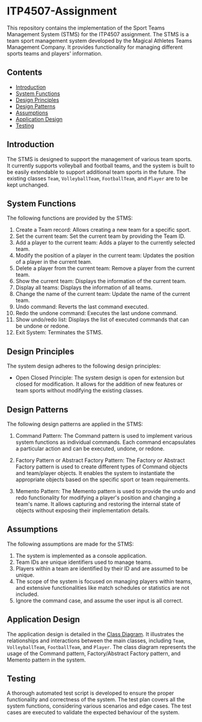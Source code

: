 # ITP4507-Assignment

This repository contains the implementation of the Sport Teams Management System (STMS) for the ITP4507 assignment. The STMS is a team sport management system developed by the Magical Athletes Teams Management Company. It provides functionality for managing different sports teams and players' information.

## Contents

- [Introduction](#introduction)
- [System Functions](#system-functions)
- [Design Principles](#design-principles)
- [Design Patterns](#design-patterns)
- [Assumptions](#assumptions)
- [Application Design](#application-design)
- [Testing](#testing)

## Introduction

The STMS is designed to support the management of various team sports. It currently supports volleyball and football teams, and the system is built to be easily extendable to support additional team sports in the future. The existing classes `Team`, `VolleyballTeam`, `FootballTeam`, and `Player` are to be kept unchanged.

## System Functions

The following functions are provided by the STMS:

1. Create a Team record: Allows creating a new team for a specific sport.
2. Set the current team: Set the current team by providing the Team ID.
3. Add a player to the current team: Adds a player to the currently selected team.
4. Modify the position of a player in the current team: Updates the position of a player in the current team.
5. Delete a player from the current team: Remove a player from the current team.
6. Show the current team: Displays the information of the current team.
7. Display all teams: Displays the information of all teams.
8. Change the name of the current team: Update the name of the current team.
9. Undo command: Reverts the last command executed.
10. Redo the undone command: Executes the last undone command.
11. Show undo/redo list: Displays the list of executed commands that can be undone or redone.
12. Exit System: Terminates the STMS.

## Design Principles

The system design adheres to the following design principles:

- Open Closed Principle: The system design is open for extension but closed for modification. It allows for the addition of new features or team sports without modifying the existing classes.

## Design Patterns

The following design patterns are applied in the STMS:

1. Command Pattern: The Command pattern is used to implement various system functions as individual commands. Each command encapsulates a particular action and can be executed, undone, or redone.

2. Factory Pattern or Abstract Factory Pattern: The Factory or Abstract Factory pattern is used to create different types of Command objects and team/player objects. It enables the system to instantiate the appropriate objects based on the specific sport or team requirements.

3. Memento Pattern: The Memento pattern is used to provide the undo and redo functionality for modifying a player's position and changing a team's name. It allows capturing and restoring the internal state of objects without exposing their implementation details.

## Assumptions

The following assumptions are made for the STMS:

1. The system is implemented as a console application.
2. Team IDs are unique identifiers used to manage teams.
3. Players within a team are identified by their ID and are assumed to be unique.
4. The scope of the system is focused on managing players within teams, and extensive functionalities like match schedules or statistics are not included.
5. Ignore the command case, and assume the user input is all correct.

## Application Design

The application design is detailed in the [Class Diagram](./class-diagram.png). It illustrates the relationships and interactions between the main classes, including `Team`, `VolleyballTeam`, `FootballTeam`, and `Player`. The class diagram represents the usage of the Command pattern, Factory/Abstract Factory pattern, and Memento pattern in the system.

## Testing

A thorough automated test script is developed to ensure the proper functionality and correctness of the system. The test plan covers all the system functions, considering various scenarios and edge cases. The test cases are executed to validate the expected behaviour of the system.
